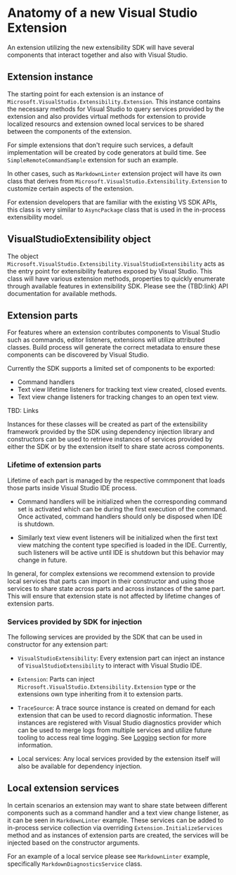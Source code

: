 # Anatomy of a new Visual Studio Extension
An extension utilizing the new extensibility SDK will have several components that interact together and also with Visual Studio. 

## Extension instance
The starting point for each extension is an instance of `Microsoft.VisualStudio.Extensibility.Extension`. This instance contains the necessary methods for Visual Studio to query services provided by the extension and also provides virtual methods for extension to provide localized resourcs and extension owned local services to be shared between the components of the extension.

For simple extensions that don't require such services, a default implementation will be created by code generators at build time. See `SimpleRemoteCommandSample` extension for such an example.

In other cases, such as `MarkdownLinter` extension project will have its own class that derives from `Microsoft.VisualStudio.Extensibility.Extension` to customize certain aspects of the extension.

For extension developers that are familiar with the existing VS SDK APIs, this class is very similar to `AsyncPackage` class that is used in the in-process extensibility model.

## VisualStudioExtensibility object
The object `Microsoft.VisualStudio.Extensibility.VisualStudioExtensibility` acts as the entry point for extensibility features exposed by Visual Studio. This class will have various extension methods, properties to quickly enumerate through available features in extensibility SDK. Please see the (TBD:link) API documentation for available methods.

## Extension parts
For features where an extension contributes components to Visual Studio such as commands, editor listeners, extensions will utilize attributed classes. Build process will generate the correct metadata to ensure these components can be discovered by Visual Studio.

Currently the SDK supports a limited set of components to be exported:

* Command handlers
* Text view lifetime listeners for tracking text view created, closed events.
* Text view change listeners for tracking changes to an open text view.

TBD: Links

Instances for these classes will be created as part of the extensibility framework provided by the SDK using dependency injection library and constructors can be used to retrieve instances of services provided by either the SDK or by the extension itself to share state across components.

### Lifetime of extension parts
Lifetime of each part is managed by the respective commponent that loads those parts inside Visual Studio IDE process.

* Command handlers will be initialized when the corresponding command set is activated which can be during the first execution of the command. Once activated, command handlers should only be disposed when IDE is shutdown.

* Similarly text view event listeners will be initialized when the first text view matching the content type specified is loaded in the IDE. Currently, such listeners will be active until IDE is shutdown but this behavior may change in future.

In general, for complex extensions we recommend extension to provide local services that parts can import in their constructor and using those services to share state across parts and across instances of the same part. This will ensure that extension state is not affected by lifetime changes of extension parts.

### Services provided by SDK for injection
The following services are provided by the SDK that can be used in constructor for any extension part:

* `VisualStudioExtensibility`: Every extension part can inject an instance of `VisualStudioExtensibility` to interact with Visual Studio IDE.

* `Extension`: Parts can inject `Microsoft.VisualStudio.Extensibility.Extension` type or the extensions own type inheriting from it to extension parts.

* `TraceSource`: A trace source instance is created on demand for each extension that can be used to record diagnostic information. These instances are registered with Visual Studio diagnostics provider which can be used to merge logs from multiple services and utilize future tooling to access real time logging. See [Logging](Logging.md) section for more information.

* Local services: Any local services provided by the extension itself will also be available for dependency injection.

## Local extension services
In certain scenarios an extension may want to share state between different components such as a command handler and a text view change listener, as it can be seen in `MarkdownLinter` example. These services can be added to in-process service collection via overriding `Extension.InitializeServices` method and as instances of extension parts are created, the services will be injected based on the constructor arguments.

For an example of a local service please see `MarkdownLinter` example, specifically `MarkdownDiagnosticsService` class.

